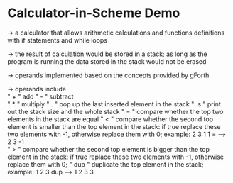 # Calculator-in-Scheme Demo

-> a calculator that allows arithmetic calculations and functions definitions with if statements and while loops

-> the result of calculation would be stored in a stack; as long as the program is running the data stored in the stack would not be erased 

-> operands implemented based on the concepts provided by gForth

-> operands include  
" + "       add
" - "       subtract  
" * "       multiply
" . "       pop up the last inserted element in the stack
" .s "      print out the stack size and the whole stack
" = "       compare whether the top two elements in the stack are equal
" < "       compare whether the second top element is smaller than the top element in the stack: if true replace these two                             elements with -1, otherwise replace them with 0; example: 2 3 1 1 =   -->   2 3 -1  
" > "       compare whether the second top element is bigger than the top element in the stack: if true replace these two                             elements with -1, otherwise replace them with 0;
" dup "     duplicate the top element in the stack; example: 1 2 3 dup   -->    1 2 3 3 
                     
